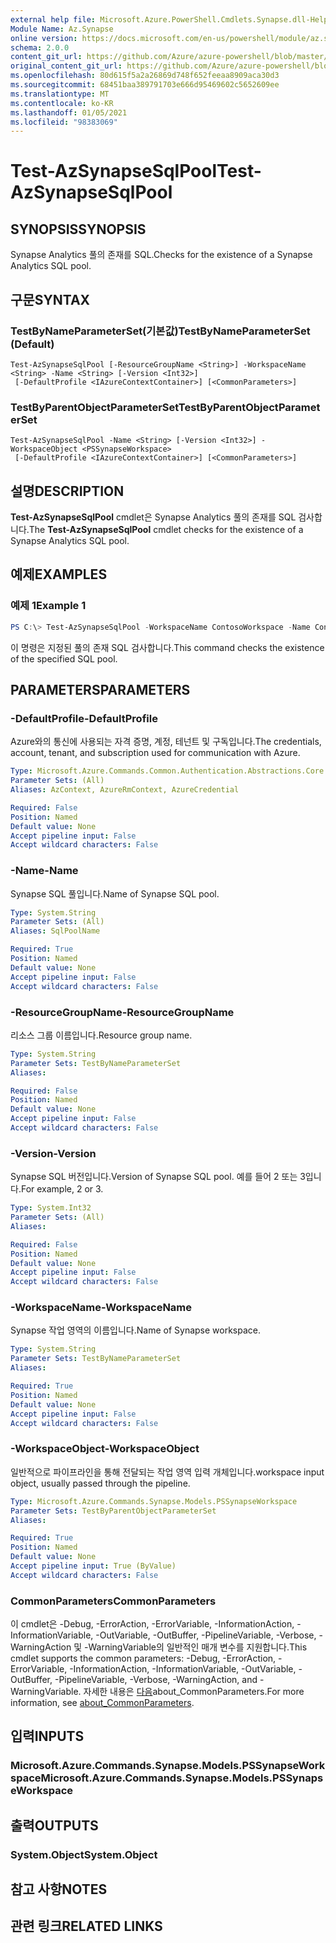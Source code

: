 ```yaml
---
external help file: Microsoft.Azure.PowerShell.Cmdlets.Synapse.dll-Help.xml
Module Name: Az.Synapse
online version: https://docs.microsoft.com/en-us/powershell/module/az.synapse/test-azsynapsesqlpool
schema: 2.0.0
content_git_url: https://github.com/Azure/azure-powershell/blob/master/src/Synapse/Synapse/help/Test-AzSynapseSqlPool.md
original_content_git_url: https://github.com/Azure/azure-powershell/blob/master/src/Synapse/Synapse/help/Test-AzSynapseSqlPool.md
ms.openlocfilehash: 80d615f5a2a26869d748f652feeaa8909aca30d3
ms.sourcegitcommit: 68451baa389791703e666d95469602c5652609ee
ms.translationtype: MT
ms.contentlocale: ko-KR
ms.lasthandoff: 01/05/2021
ms.locfileid: "98383069"
---
```

# <span data-ttu-id="38d9b-101">Test-AzSynapseSqlPool</span><span class="sxs-lookup"><span data-stu-id="38d9b-101">Test-AzSynapseSqlPool</span></span>

## <span data-ttu-id="38d9b-102">SYNOPSIS</span><span class="sxs-lookup"><span data-stu-id="38d9b-102">SYNOPSIS</span></span>
<span data-ttu-id="38d9b-103">Synapse Analytics 풀의 존재를 SQL.</span><span class="sxs-lookup"><span data-stu-id="38d9b-103">Checks for the existence of a Synapse Analytics SQL pool.</span></span>

## <span data-ttu-id="38d9b-104">구문</span><span class="sxs-lookup"><span data-stu-id="38d9b-104">SYNTAX</span></span>

### <span data-ttu-id="38d9b-105">TestByNameParameterSet(기본값)</span><span class="sxs-lookup"><span data-stu-id="38d9b-105">TestByNameParameterSet (Default)</span></span>
```
Test-AzSynapseSqlPool [-ResourceGroupName <String>] -WorkspaceName <String> -Name <String> [-Version <Int32>]
 [-DefaultProfile <IAzureContextContainer>] [<CommonParameters>]
```

### <span data-ttu-id="38d9b-106">TestByParentObjectParameterSet</span><span class="sxs-lookup"><span data-stu-id="38d9b-106">TestByParentObjectParameterSet</span></span>
```
Test-AzSynapseSqlPool -Name <String> [-Version <Int32>] -WorkspaceObject <PSSynapseWorkspace>
 [-DefaultProfile <IAzureContextContainer>] [<CommonParameters>]
```

## <span data-ttu-id="38d9b-107">설명</span><span class="sxs-lookup"><span data-stu-id="38d9b-107">DESCRIPTION</span></span>
<span data-ttu-id="38d9b-108">**Test-AzSynapseSqlPool** cmdlet은 Synapse Analytics 풀의 존재를 SQL 검사합니다.</span><span class="sxs-lookup"><span data-stu-id="38d9b-108">The **Test-AzSynapseSqlPool** cmdlet checks for the existence of a Synapse Analytics SQL pool.</span></span>

## <span data-ttu-id="38d9b-109">예제</span><span class="sxs-lookup"><span data-stu-id="38d9b-109">EXAMPLES</span></span>

### <span data-ttu-id="38d9b-110">예제 1</span><span class="sxs-lookup"><span data-stu-id="38d9b-110">Example 1</span></span>
```powershell
PS C:\> Test-AzSynapseSqlPool -WorkspaceName ContosoWorkspace -Name ContosoSqlPool
```

<span data-ttu-id="38d9b-111">이 명령은 지정된 풀의 존재 SQL 검사합니다.</span><span class="sxs-lookup"><span data-stu-id="38d9b-111">This command checks the existence of the specified SQL pool.</span></span>

## <span data-ttu-id="38d9b-112">PARAMETERS</span><span class="sxs-lookup"><span data-stu-id="38d9b-112">PARAMETERS</span></span>

### <span data-ttu-id="38d9b-113">-DefaultProfile</span><span class="sxs-lookup"><span data-stu-id="38d9b-113">-DefaultProfile</span></span>
<span data-ttu-id="38d9b-114">Azure와의 통신에 사용되는 자격 증명, 계정, 테넌트 및 구독입니다.</span><span class="sxs-lookup"><span data-stu-id="38d9b-114">The credentials, account, tenant, and subscription used for communication with Azure.</span></span>

```yaml
Type: Microsoft.Azure.Commands.Common.Authentication.Abstractions.Core.IAzureContextContainer
Parameter Sets: (All)
Aliases: AzContext, AzureRmContext, AzureCredential

Required: False
Position: Named
Default value: None
Accept pipeline input: False
Accept wildcard characters: False
```

### <span data-ttu-id="38d9b-115">-Name</span><span class="sxs-lookup"><span data-stu-id="38d9b-115">-Name</span></span>
<span data-ttu-id="38d9b-116">Synapse SQL 풀입니다.</span><span class="sxs-lookup"><span data-stu-id="38d9b-116">Name of Synapse SQL pool.</span></span>

```yaml
Type: System.String
Parameter Sets: (All)
Aliases: SqlPoolName

Required: True
Position: Named
Default value: None
Accept pipeline input: False
Accept wildcard characters: False
```

### <span data-ttu-id="38d9b-117">-ResourceGroupName</span><span class="sxs-lookup"><span data-stu-id="38d9b-117">-ResourceGroupName</span></span>
<span data-ttu-id="38d9b-118">리소스 그룹 이름입니다.</span><span class="sxs-lookup"><span data-stu-id="38d9b-118">Resource group name.</span></span>

```yaml
Type: System.String
Parameter Sets: TestByNameParameterSet
Aliases:

Required: False
Position: Named
Default value: None
Accept pipeline input: False
Accept wildcard characters: False
```

### <span data-ttu-id="38d9b-119">-Version</span><span class="sxs-lookup"><span data-stu-id="38d9b-119">-Version</span></span>
<span data-ttu-id="38d9b-120">Synapse SQL 버전입니다.</span><span class="sxs-lookup"><span data-stu-id="38d9b-120">Version of Synapse SQL pool.</span></span> <span data-ttu-id="38d9b-121">예를 들어 2 또는 3입니다.</span><span class="sxs-lookup"><span data-stu-id="38d9b-121">For example, 2 or 3.</span></span>

```yaml
Type: System.Int32
Parameter Sets: (All)
Aliases:

Required: False
Position: Named
Default value: None
Accept pipeline input: False
Accept wildcard characters: False
```

### <span data-ttu-id="38d9b-122">-WorkspaceName</span><span class="sxs-lookup"><span data-stu-id="38d9b-122">-WorkspaceName</span></span>
<span data-ttu-id="38d9b-123">Synapse 작업 영역의 이름입니다.</span><span class="sxs-lookup"><span data-stu-id="38d9b-123">Name of Synapse workspace.</span></span>

```yaml
Type: System.String
Parameter Sets: TestByNameParameterSet
Aliases:

Required: True
Position: Named
Default value: None
Accept pipeline input: False
Accept wildcard characters: False
```

### <span data-ttu-id="38d9b-124">-WorkspaceObject</span><span class="sxs-lookup"><span data-stu-id="38d9b-124">-WorkspaceObject</span></span>
<span data-ttu-id="38d9b-125">일반적으로 파이프라인을 통해 전달되는 작업 영역 입력 개체입니다.</span><span class="sxs-lookup"><span data-stu-id="38d9b-125">workspace input object, usually passed through the pipeline.</span></span>

```yaml
Type: Microsoft.Azure.Commands.Synapse.Models.PSSynapseWorkspace
Parameter Sets: TestByParentObjectParameterSet
Aliases:

Required: True
Position: Named
Default value: None
Accept pipeline input: True (ByValue)
Accept wildcard characters: False
```

### <span data-ttu-id="38d9b-126">CommonParameters</span><span class="sxs-lookup"><span data-stu-id="38d9b-126">CommonParameters</span></span>
<span data-ttu-id="38d9b-127">이 cmdlet은 -Debug, -ErrorAction, -ErrorVariable, -InformationAction, -InformationVariable, -OutVariable, -OutBuffer, -PipelineVariable, -Verbose, -WarningAction 및 -WarningVariable의 일반적인 매개 변수를 지원합니다.</span><span class="sxs-lookup"><span data-stu-id="38d9b-127">This cmdlet supports the common parameters: -Debug, -ErrorAction, -ErrorVariable, -InformationAction, -InformationVariable, -OutVariable, -OutBuffer, -PipelineVariable, -Verbose, -WarningAction, and -WarningVariable.</span></span> <span data-ttu-id="38d9b-128">자세한 내용은 [다음](http://go.microsoft.com/fwlink/?LinkID=113216)about_CommonParameters.</span><span class="sxs-lookup"><span data-stu-id="38d9b-128">For more information, see [about_CommonParameters](http://go.microsoft.com/fwlink/?LinkID=113216).</span></span>

## <span data-ttu-id="38d9b-129">입력</span><span class="sxs-lookup"><span data-stu-id="38d9b-129">INPUTS</span></span>

### <span data-ttu-id="38d9b-130">Microsoft.Azure.Commands.Synapse.Models.PSSynapseWorkspace</span><span class="sxs-lookup"><span data-stu-id="38d9b-130">Microsoft.Azure.Commands.Synapse.Models.PSSynapseWorkspace</span></span>

## <span data-ttu-id="38d9b-131">출력</span><span class="sxs-lookup"><span data-stu-id="38d9b-131">OUTPUTS</span></span>

### <span data-ttu-id="38d9b-132">System.Object</span><span class="sxs-lookup"><span data-stu-id="38d9b-132">System.Object</span></span>
## <span data-ttu-id="38d9b-133">참고 사항</span><span class="sxs-lookup"><span data-stu-id="38d9b-133">NOTES</span></span>

## <span data-ttu-id="38d9b-134">관련 링크</span><span class="sxs-lookup"><span data-stu-id="38d9b-134">RELATED LINKS</span></span>
